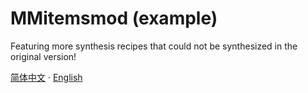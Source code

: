 # MMitemsmod (example)
Featuring more synthesis recipes that could not be synthesized in the original version!

[简体中文](/README_CN.md) · [English](/README.md)
